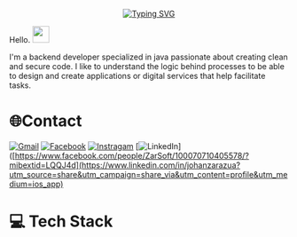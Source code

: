 <p align="center">
  <a href="https://git.io/typing-svg"><img src="https://readme-typing-svg.herokuapp.com?font=Fira+Code&size=30&duration=2500&pause=1500&color=CEA0F3&background=000000&center=true&vCenter=true&random=false&width=435&lines=I'm+johanzarazua;I'm+a+software+engineer;backend+developer;Java+developer" alt="Typing SVG" /></a>
</p>

Hello. <img width="30px" src="https://media.tenor.com/images/3b388fe03da271d2674faf85eb7c3fcd/tenor.gif" />

I'm a  backend developer specialized in java passionate about creating clean and secure code. I like to understand the logic behind processes to be able to design and create applications or digital services that help facilitate tasks.

# 🌐Contact
<!---
[![Medium](https://img.shields.io/badge/Medium-12100E?logo=medium&logoColor=white)](https://medium.com/@CodeWhiteWeb)[![Reddit](https://img.shields.io/badge/Reddit-%23FF4500.svg?logo=Reddit&logoColor=white)](https://reddit.com/user/CodeWhiteWeb) [![Twitch](https://img.shields.io/badge/Twitch-%239146FF.svg?logo=Twitch&logoColor=white)](https://twitch.tv/code_white_web) [![YouTube](https://img.shields.io/badge/YouTube-%23FF0000.svg?logo=YouTube&logoColor=white)](https://youtube.com/c/CodeWhiteWeb) 
--->
[![Gmail](https://img.shields.io/badge/Gmail-12100E?logo=gmail&logoColor=white)](mailto:johanzarazua@gmail.com)
[![Facebook](https://img.shields.io/badge/Facebook-%234b45f7.svg?logo=facebook&logoColor=white)](https://www.facebook.com/people/ZarSoft/100070710405578/?mibextid=LQQJ4d)
[![Instragam](https://img.shields.io/badge/Instagram-%23FF4500.svg?logo=instagram&logoColor=white)](https://www.instagram.com/zar.soft/)
[![LinkedIn](https://img.shields.io/badge/LinkedIn-%234b45f7.svg?logo=linkedin&logoColor=white)]([https://www.facebook.com/people/ZarSoft/100070710405578/?mibextid=LQQJ4d](https://www.linkedin.com/in/johanzarazua?utm_source=share&utm_campaign=share_via&utm_content=profile&utm_medium=ios_app)

# 💻 Tech Stack 
<!---
<p align="center">
	<img title="Java" alt="Java" src="https://raw.githubusercontent.com/Thomas-George-T/Thomas-George-T/master/assets/hadoop.svg" width="70" height="40" />
	<img title="Spark" alt="Spark" src="https://raw.githubusercontent.com/Thomas-George-T/Thomas-George-T/master/assets/apache_spark.svg" width="80" height="40" />
	<img title="Scala" alt="Scala" src="https://raw.githubusercontent.com/Thomas-George-T/Thomas-George-T/master/assets/scala.svg" width="40" height="40" />
	<img title="Python" alt="Python" src="https://raw.githubusercontent.com/Thomas-George-T/Thomas-George-T/master/assets/python.svg" width="40" height="40" />
	<img title="MySQL" alt="MySQL" src="https://raw.githubusercontent.com/Thomas-George-T/Thomas-George-T/master/assets/mysql.svg" width="40" height="40" />
	<img title="Bitbucket" alt="Bitbucket" src="https://raw.githubusercontent.com/Thomas-George-T/Thomas-George-T/master/assets/bitbucket.svg" height="40" />
	<img title="Git" alt="Git" src="https://raw.githubusercontent.com/Thomas-George-T/Thomas-George-T/master/assets/git.svg" width="70" height="40" />
	<img title="Bamboo" alt="Bamboo" src="https://raw.githubusercontent.com/Thomas-George-T/Thomas-George-T/master/assets/bamboo.svg" width="40" height="40" />	
	<img title="AWS" alt="AWS" src="https://raw.githubusercontent.com/Thomas-George-T/Thomas-George-T/master/assets/aws.svg" width="60" height="40" />
	<img title="Kafka" alt="Kafka" src="https://raw.githubusercontent.com/Thomas-George-T/Thomas-George-T/master/assets/kafka.svg" width="105" height="40" />
	<img title="linux" alt="linux" src="https://raw.githubusercontent.com/Thomas-George-T/Thomas-George-T/master/assets/linux-tux.svg" width="40" />
</p>
--->

<!---
johanzarazua/johanzarazua is a ✨ special ✨ repository because its `README.md` (this file) appears on your GitHub profile.
You can click the Preview link to take a look at your changes.
--->
